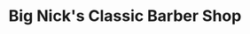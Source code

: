 ---
title: "Big Nick's Classic Barber Shop"
url: /crestline/big-nicks-classic-barber-shop/
shop: Friseur
---